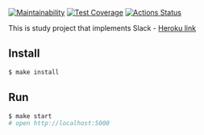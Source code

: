 [![Maintainability](https://api.codeclimate.com/v1/badges/4487e2739702db551175/maintainability)](https://codeclimate.com/github/MonkeysAtWork/frontend-project-lvl4/maintainability)
[![Test Coverage](https://api.codeclimate.com/v1/badges/4487e2739702db551175/test_coverage)](https://codeclimate.com/github/MonkeysAtWork/frontend-project-lvl4/test_coverage)
[![Actions Status](https://github.com/MonkeysAtWork/frontend-project-lvl4/workflows/Node%20CI/badge.svg)](https://github.com/MonkeysAtWork/frontend-project-lvl4/actions)

This is study project that implements Slack - [Heroku link](https://damp-beach-05856.herokuapp.com/)

## Install

```sh
$ make install
```

## Run

```sh
$ make start
# open http://localhost:5000
```
